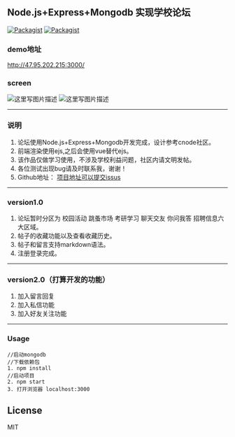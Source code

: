 ## Node.js+Express+Mongodb 实现学校论坛 ##

[![Packagist](https://img.shields.io/packagist/l/doctrine/orm.svg)](https://github.com/th720309/node_bbs)
[![Packagist](https://img.shields.io/badge/node--bbs-version1.0-green.svg)](https://github.com/th720309/node_bbs)

### demo地址 ###

http://47.95.202.215:3000/

### screen ###

![这里写图片描述](http://oct3pmpde.bkt.clouddn.com/%E5%B1%8F%E5%B9%95%E6%88%AA%E5%9B%BE%285%29_meitu_1.jpg)
![这里写图片描述](http://oct3pmpde.bkt.clouddn.com/%E5%B1%8F%E5%B9%95%E6%88%AA%E5%9B%BE%283%29_meitu_1.jpg)


----------
### 说明 ###



 1. 论坛使用Node.js+Express+Mongodb开发完成，设计参考cnode社区。
 2. 前端渲染使用ejs,之后会使用vue替代ejs。
 3. 该作品仅做学习使用，不涉及学校利益问题，社区内请文明发帖。
 4. 各位测试出现bug请及时联系我，谢谢！
 5. Github地址： [项目地址可以提交issus](https://github.com/th720309/node_bbs)

----------


### version1.0 ###
	

 1. 论坛暂时分区为 校园活动 跳蚤市场 考研学习 聊天交友 你问我答 招聘信息六大区域。
 2. 帖子的收藏功能以及查看收藏历史。
 3. 帖子和留言支持markdown语法。
 4. 注册登录完成。


----------


### version2.0（打算开发的功能） ###

 1. 加入留言回复
 2. 加入私信功能
 3. 加入好友关注功能


----------
### Usage ###

```
//启动mongodb
//下载依赖包
1. npm install 
//启动项目
2. npm start   
3. 打开浏览器 localhost:3000
```

## License
MIT



